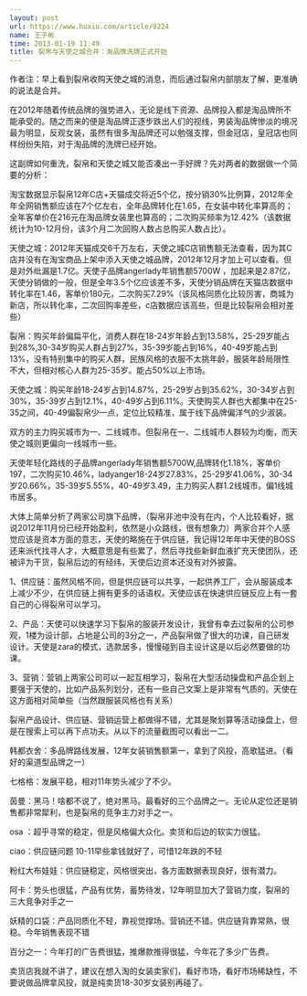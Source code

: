 ```yaml
---
layout: post
url: https://www.huxiu.com/article/9224
name: 王子彬
time: 2013-01-19 11:49
title: 裂帛与天使之城合并：淘品牌洗牌正式开始
---
```

作者注：早上看到裂帛收购天使之城的消息，而后通过裂帛内部朋友了解，更准确的说法是合并。

在2012年随着传统品牌的强势进入，无论是线下资源、品牌投入都是淘品牌所不能承受的。随之而来的便是淘品牌正逐步跌出人们的视线，男装淘品牌惨淡的境况最为明显，反观女装，虽然有很多淘品牌还可以勉强支撑，但金冠店，皇冠店也同样纷纷失陷，对于淘品牌的洗牌已经开始。

这副牌如何重洗，裂帛和天使之城又能否凑出一手好牌？先对两者的数据做一个简要的分析：

淘宝数据显示裂帛12年C店+天猫成交将近5个亿，按分销30%比例算，2012年全年全网销售额应该在7个亿左右，全年品牌转化在1.65，在女装中转化率算高的；全年客单价在216元在淘品牌女装里也算高的；二次购买频率为12.42%（该数据统计为10-12月份，该3个月二次回购人数占总购买人数占比）。

天使之城：2012年天猫成交6千万左右，天使之城C店销售额无法查看，因为其C店并没有在淘宝商品上架中添入天使之城品牌，2012年12月才加上可以查看。但是对外纰漏是1.7亿。天使子品牌angerlady年销售额5700W ，加起来是2.87亿，天使分销做的一般，但是全年3.5个亿应该差不多，天使分销品牌在天猫店数据中转化率在1.46，客单价180元，二次购买7.29%（该风格同质化比较厉害，商城为新店，所以转化率，二次回购率差些，c店数据应该高些，但是比较裂帛会相对差些）

裂帛：购买年龄偏扁平化，消费人群在18-24岁年龄占到13.58%，25-29岁能占到28%,30-34岁购买人群占到27%，35-39岁能占到16%，40-49岁能占到13%，没有特别集中的购买人群，民族风格的衣服不太挑年龄，服装年龄局限性不大，但相对核心人群为25-35岁。能占50%以上市场。

天使之城：购买年龄18-24岁占到14.87%，25-29岁占到35.62%，30-34岁占到30%，35-39岁占到12.1%，40-49岁占到6.11%。天使购买人群也大都集中在25-35之间，40-49偏裂帛少一点，定位比较精准，属于线下品牌偏洋气的少淑装。

双方的主力购买城市为一、二线城市。但裂帛在一、二线城市人群较为均衡，而天使之城则更偏向一线城市一些。

天使年轻化路线的子品牌angerlady年销售额5700W,品牌转化1.18%，客单价197，二次购买10.46%，ladyanger18-24岁27.83%，25-29岁41.06%，30-34岁20.66%，35-39岁5.55%，40-49岁3.49，主力购买人群1.2线城市。偏1线城市居多。

大体上简单分析了两家公司旗下品牌，（裂帛非池中没有在内，个人比较看好，据说2012年11月份已经开始盈利，依然是小众路线，很有想象力）两家合并个人感觉应该是资本方面的意志，天使的略施在于供应链，我记得12年年中天使的BOSS还来派代找寻人才，大概意思是有些累了，然后寻找些新鲜血液扩充天使团队，还被评为干货，裂帛后边的有经纬，天使后边资本还没有对外披露。

1、供应链：虽然风格不同，但是供应链可以共享，一起供养工厂，会从服装成本上减少不少，在供应链上拥有更多的话语权。天使应该在快速供应链反应上有一套自己的心得裂帛可以学习。

2、产品：天使可以快速学习下裂帛的服装开发设计，我曾有幸去过裂帛的公司参观，1楼为设计部，占地是公司的3分之一，产品裂帛做了很大的功课，自己研发设计。天使是zara的模式，选款居多，慢慢碰到自主设计这是以后必然要做的功课。

3、营销：营销上两家公司可以一起互相学习，裂帛在大型活动操盘和产品企划上要强于天使的，比如产品系列划分，还有一些自己文案上是非常有气质的。天使在这方面相对简单些（当然跟服装风格也有关系）

裂帛产品设计、供应链、营销运营上都做得不错，尤其是聚划算等活动操盘上，但是在搜索上可以再下点功夫。从以下的流量截图可以看出一二。

韩都衣舍：多品牌路线发展，12年女装销售额第一，拿到了风投，高歌猛进。（看好的渠道型品牌之一）

七格格：发展平稳，相对11年势头减少了不少。

茵曼：黑马！啥都不说了，绝对黑马。最看好的三个品牌之一。无论从定位还是销售都非常犀利，也是裂帛的竞争主力对手之一。

osa ：超乎寻常的稳定，但是风格偏大众化。卖货和后边的软实力很猛。

ciao：供应链问题 10-11早些拿钱就好了，可惜12年跌的不轻

粉红大布娃娃：供应链稳定，风格很突出，各方面数据表现良好，很有潜力。

阿卡：势头也很猛，产品有优势，蓄势待发，12年明显加大了营销力度，裂帛的三大竞争对手之一

妖精的口袋：产品同质化不轻，靠视觉撑场。营销还不错。供应链背靠常熟，很稳。今年销售表现不错

百分之一：今年打的广告费很猛，推爆款推得很猛，今年花了多少广告费。

卖货店我就不讲了，建议在想入淘的女装卖家们，看好市场，看好市场稀缺性，不要说做品牌拿风投，就是纯卖货18-30岁女装别再碰了。

